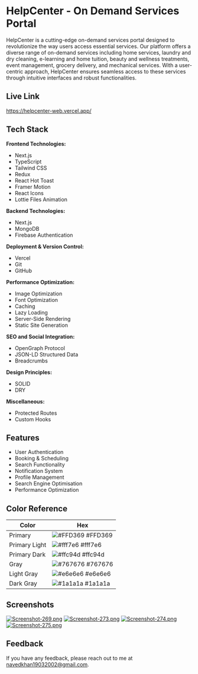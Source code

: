 # HelpCenter - On Demand Services Portal

HelpCenter is a cutting-edge on-demand services portal designed to revolutionize the way users access essential services. Our platform offers a diverse range of on-demand services including home services, laundry and dry cleaning, e-learning and home tuition, beauty and wellness treatments, event management, grocery delivery, and mechanical services. With a user-centric approach, HelpCenter ensures seamless access to these services through intuitive interfaces and robust functionalities.

## Live Link

https://helpcenter-web.vercel.app/

## Tech Stack

**Frontend Technologies:**

- Next.js
- TypeScript
- Tailwind CSS
- Redux
- React Hot Toast
- Framer Motion
- React Icons
- Lottie Files Animation

**Backend Technologies:**

- Next.js
- MongoDB
- Firebase Authentication

**Deployment & Version Control:**

- Vercel
- Git
- GitHub

**Performance Optimization:**

- Image Optimization
- Font Optimization
- Caching
- Lazy Loading
- Server-Side Rendering
- Static Site Generation

**SEO and Social Integration:**

- OpenGraph Protocol
- JSON-LD Structured Data
- Breadcrumbs

**Design Principles:**

- SOLID
- DRY

**Miscellaneous:**

- Protected Routes
- Custom Hooks

## Features

- User Authentication
- Booking & Scheduling
- Search Functionality
- Notification System
- Profile Management
- Search Engine Optimisation
- Performance Optimization

## Color Reference

| Color         | Hex                                                              |
| ------------- | ---------------------------------------------------------------- |
| Primary       | ![#FFD369](https://via.placeholder.com/10/FFD369?text=+) #FFD369 |
| Primary Light | ![#fff7e6](https://via.placeholder.com/10/fff7e6?text=+) #fff7e6 |
| Primary Dark  | ![#ffc94d](https://via.placeholder.com/10/ffc94d?text=+) #ffc94d |
| Gray          | ![#767676](https://via.placeholder.com/10/767676?text=+) #767676 |
| Light Gray    | ![#e6e6e6](https://via.placeholder.com/10/e6e6e6?text=+) #e6e6e6 |
| Dark Gray     | ![#1a1a1a](https://via.placeholder.com/10/1a1a1a?text=+) #1a1a1a |

## Screenshots

[![Screenshot-269.png](https://i.postimg.cc/3N37P8ys/Screenshot-269.png)](https://postimg.cc/sQHtWR4m)
[![Screenshot-273.png](https://i.postimg.cc/yYdC9r0y/Screenshot-273.png)](https://postimg.cc/qg9FHwbN)
[![Screenshot-274.png](https://i.postimg.cc/Hk8GvcZJ/Screenshot-274.png)](https://postimg.cc/5XJk60M1)
[![Screenshot-275.png](https://i.postimg.cc/tJ4w3Yn4/Screenshot-275.png)](https://postimg.cc/Q9vfsNq2)

## Feedback

If you have any feedback, please reach out to me at navedkhan19032002@gmail.com.
